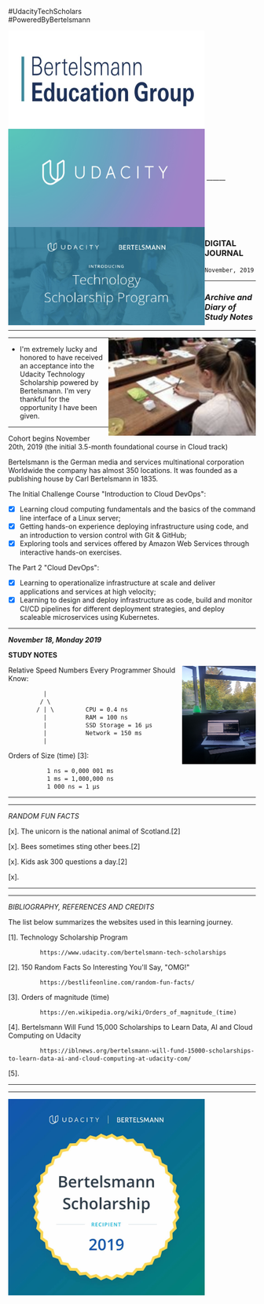 
 #UdacityTechScholars                                      
 #PoweredByBertelsmann
 
<img align="center" width="400" height="200" src="/image/education.png">


<img align="center" width="400" height="200" src="/image/udacity.png">
______

<img align="left" width="400" height="200" src="/image/title.png">


###                            DIGITAL JOURNAL                                           



    November, 2019
                                                                             
                                                                             
                                                                              
                                                                              
                                                             
______                        

### ***Archive and Diary of Study Notes***

______


<img align="right" width="300" height="200" src="/image/study.png">
 



______

- I'm extremely lucky and honored to have received an acceptance into the Udacity Technology Scholarship powered by Bertelsmann. I'm very thankful for the opportunity I have been given.

______

Cohort begins Nov‍emb‍er 2‍0th, 2‍01‍9 (the initial 3.5-month foundational course in Cloud track)


Bertelsmann is the German media and services multinational corporation Worldwide the company has almost 350 locations. It was founded as a publishing house by Carl Bertelsmann in 1835. 


The Initial Challenge Course "Introduction to Cloud DevOps":

   - [x] Learning cloud computing fundamentals and the basics of the command line interface of a Linux server;
   - [x] Getting hands-on experience deploying infrastructure using code, and an introduction to version control with Git & GitHub;
   - [x] Exploring tools and services offered by Amazon Web Services through interactive hands-on exercises.
   
The Part 2 "Cloud DevOps":  

   - [x] Learning to operationalize infrastructure at scale and deliver applications and services at high velocity;
   - [x] Learning to design and deploy infrastructure as code, build and monitor CI/CD pipelines for different deployment strategies, and deploy scaleable microservices using Kubernetes. 
  
__________

***November 18, Monday 2019***

**STUDY NOTES**

<img align="right" width="150" height="200" src="/image/laptop.jpg">

Relative Speed Numbers Every Programmer Should Know:

              |
             / \
            / | \         CPU = 0.4 ns
              |           RAM = 100 ns
              |           SSD Storage = 16 µs
              |           Network = 150 ms
              |

Orders of Size (time) [3]:

               1 ns = 0,000 001 ms
               1 ms = 1,000,000 ns
               1 000 ns = 1 µs
               
                


_________
_________
   
   *RANDOM FUN FACTS*
   
  [x]. The unicorn is the national animal of Scotland.[2]
  
  [x]. Bees sometimes sting other bees.[2]
  
  [x]. Kids ask 300 questions a day.[2]
  
  [x].
  
  ______
  ______
   
   *BIBLIOGRAPHY, REFERENCES AND CREDITS*
   
   
The list below summarizes the websites used in this learning journey.

[1]. Technology Scholarship Program

             https://www.udacity.com/bertelsmann-tech-scholarships
             
             
[2]. 150 Random Facts So Interesting You'll Say, "OMG!"

             https://bestlifeonline.com/random-fun-facts/
             
             
[3].  Orders of magnitude (time)  

             https://en.wikipedia.org/wiki/Orders_of_magnitude_(time)  
             
             
[4].  Bertelsmann Will Fund 15,000 Scholarships to Learn Data, AI and Cloud Computing on Udacity

             https://iblnews.org/bertelsmann-will-fund-15000-scholarships-to-learn-data-ai-and-cloud-computing-at-udacity-com/    
             
             
[5].        
             
             
 ______   
 ______
    
<img align="centre" width="400" height="400" src="/image/Bertelsmann.jpg">        
             
